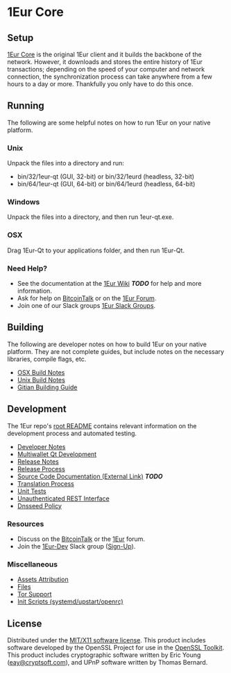 1Eur Core
=====================

Setup
---------------------
[1Eur Core](http://1eur.io/wallet) is the original 1Eur client and it builds the backbone of the network. However, it downloads and stores the entire history of 1Eur transactions; depending on the speed of your computer and network connection, the synchronization process can take anywhere from a few hours to a day or more. Thankfully you only have to do this once.

Running
---------------------
The following are some helpful notes on how to run 1Eur on your native platform.

### Unix

Unpack the files into a directory and run:

- bin/32/1eur-qt (GUI, 32-bit) or bin/32/1eurd (headless, 32-bit)
- bin/64/1eur-qt (GUI, 64-bit) or bin/64/1eurd (headless, 64-bit)

### Windows

Unpack the files into a directory, and then run 1eur-qt.exe.

### OSX

Drag 1Eur-Qt to your applications folder, and then run 1Eur-Qt.

### Need Help?

* See the documentation at the [1Eur Wiki](https://en.bitcoin.it/wiki/Main_Page) ***TODO***
for help and more information.
* Ask for help on [BitcoinTalk](https://bitcointalk.org/index.php?topic=2186812.0) or on the [1Eur Forum](http://forum.1eur.io/).
* Join one of our Slack groups [1Eur Slack Groups](https://1eur.io/slack-logins/).

Building
---------------------
The following are developer notes on how to build 1Eur on your native platform. They are not complete guides, but include notes on the necessary libraries, compile flags, etc.

- [OSX Build Notes](build-osx.md)
- [Unix Build Notes](build-unix.md)
- [Gitian Building Guide](gitian-building.md)

Development
---------------------
The 1Eur repo's [root README](https://github.com/lulworm/1eur/blob/master/README.md) contains relevant information on the development process and automated testing.

- [Developer Notes](developer-notes.md)
- [Multiwallet Qt Development](multiwallet-qt.md)
- [Release Notes](release-notes.md)
- [Release Process](release-process.md)
- [Source Code Documentation (External Link)](https://dev.visucore.com/bitcoin/doxygen/) ***TODO***
- [Translation Process](translation_process.md)
- [Unit Tests](unit-tests.md)
- [Unauthenticated REST Interface](REST-interface.md)
- [Dnsseed Policy](dnsseed-policy.md)

### Resources

* Discuss on the [BitcoinTalk](https://bitcointalk.org/index.php?topic=2186812.0) or the [1Eur](http://forum.1eur.io/) forum.
* Join the [1Eur-Dev](https://1eur-dev.slack.com/) Slack group ([Sign-Up](https://1eur.herokuapp.com/)).

### Miscellaneous
- [Assets Attribution](assets-attribution.md)
- [Files](files.md)
- [Tor Support](tor.md)
- [Init Scripts (systemd/upstart/openrc)](init.md)

License
---------------------
Distributed under the [MIT/X11 software license](http://www.opensource.org/licenses/mit-license.php).
This product includes software developed by the OpenSSL Project for use in the [OpenSSL Toolkit](https://www.openssl.org/). This product includes
cryptographic software written by Eric Young ([eay@cryptsoft.com](mailto:eay@cryptsoft.com)), and UPnP software written by Thomas Bernard.
